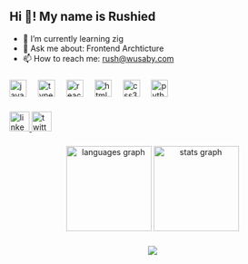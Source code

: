 ## Hi 👋! My name is Rushied

<!-- - 🔭 I’m currently working on ... -->
- 🌱 I’m currently learning zig
- 💬 Ask me about: Frontend Archticture
- 📫 How to reach me: rush@wusaby.com
<!-- - ⚡ Fun fact: ... -->
<!-- - 👯 I’m looking to collaborate on ... -->
<!-- - 🤔 I’m looking for help with ... -->

###

<div align="left">
  <img src="https://cdn.jsdelivr.net/gh/devicons/devicon/icons/javascript/javascript-original.svg" height="30" alt="javascript logo"  />
  <img width="12" />
  <img src="https://cdn.jsdelivr.net/gh/devicons/devicon/icons/typescript/typescript-original.svg" height="30" alt="typescript logo"  />
  <img width="12" />
  <img src="https://cdn.jsdelivr.net/gh/devicons/devicon/icons/react/react-original.svg" height="30" alt="react logo"  />
  <img width="12" />
  <img src="https://cdn.jsdelivr.net/gh/devicons/devicon/icons/html5/html5-original.svg" height="30" alt="html5 logo"  />
  <img width="12" />
  <img src="https://cdn.jsdelivr.net/gh/devicons/devicon/icons/css3/css3-original.svg" height="30" alt="css3 logo"  />
  <img width="12" />
  <img src="https://cdn.jsdelivr.net/gh/devicons/devicon/icons/python/python-original.svg" height="30" alt="python logo"  />
</div>

###

<div align="left">
  <a href="www.linkedin.com/in/ws-rush" target="_blank">
    <img src="https://img.shields.io/static/v1?message=LinkedIn&logo=linkedin&label=&color=0077B5&logoColor=white&labelColor=&style=for-the-badge" height="35" alt="linkedin logo"  />
  </a>
  <a href="https://x.com/ws_rushx" target="_blank">
    <img src="https://img.shields.io/static/v1?message=Twitter&logo=twitter&label=&color=1DA1F2&logoColor=white&labelColor=&style=for-the-badge" height="35" alt="twitter logo"  />
  </a>
</div>

###

<div align="center">
  <img src="https://github-readme-stats.vercel.app/api/top-langs?username=ws-rush&locale=en&hide_title=false&layout=compact&card_width=320&langs_count=5&theme=dracula" height="150" alt="languages graph"  />
  <img src="https://github-readme-stats.vercel.app/api?username=ws-rush&hide_title=false&hide_rank=false&show_icons=true&include_all_commits=true&count_private=true&theme=dracula" height="150" alt="stats graph"  />
  <!-- <img src="https://streak-stats.demolab.com?user=ws-rush&locale=en&mode=daily&theme=dracula" height="150" alt="streak graph"  /> -->
</div>

<!-- 
###

<br clear="both">

<img src="https://raw.githubusercontent.com/ws-rush/ws-rush/output/snake.svg" alt="Snake animation" />
-->

###

<div align="center">
  <img src="https://profile-counter.glitch.me/ws-rush/count.svg?"  />
</div>
